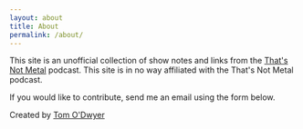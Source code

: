 ```yaml
---
layout: about
title: About
permalink: /about/
---
```


This site is an unofficial collection of show notes and links from the
[That's Not Metal](http://thatsnotmetal.net/) podcast. This site is in no way
affiliated with the That's Not Metal podcast.

If you would like to contribute, send me an email using the form below.

Created by [Tom O'Dwyer](https://www.tomodwyer.com)
